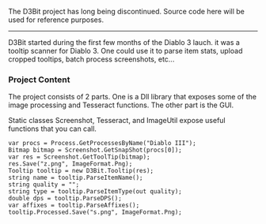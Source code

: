 The D3Bit project has long being discontinued. Source code here will be used for reference purposes.

---

D3Bit started during the first few months of the Diablo 3 lauch. it was a tooltip scanner for Diablo 3. One could use it to parse item stats, upload cropped tooltips, batch process screenshots, etc...


### Project Content

The project consists of 2 parts. One is a Dll library that exposes some of the image processing and Tesseract functions. The other part is the GUI.

Static classes Screenshot, Tesseract, and ImageUtil expose useful functions that you can call.


    var procs = Process.GetProcessesByName("Diablo III");
    Bitmap bitmap = Screenshot.GetSnapShot(procs[0]);
    var res = Screenshot.GetToolTip(bitmap);
    res.Save("z.png", ImageFormat.Png);
    Tooltip tooltip = new D3Bit.Tooltip(res);
    string name = tooltip.ParseItemName();
    string quality = "";
    string type = tooltip.ParseItemType(out quality);
    double dps = tooltip.ParseDPS();
    var affixes = tooltip.ParseAffixes();
    tooltip.Processed.Save("s.png", ImageFormat.Png);

